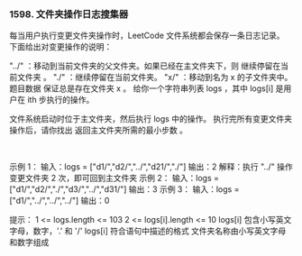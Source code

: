 ### 1598. 文件夹操作日志搜集器

每当用户执行变更文件夹操作时，LeetCode 文件系统都会保存一条日志记录。
下面给出对变更操作的说明：

"../" ：移动到当前文件夹的父文件夹。如果已经在主文件夹下，则 继续停留在当前文件夹 。
"./" ：继续停留在当前文件夹。
"x/" ：移动到名为 x 的子文件夹中。题目数据 保证总是存在文件夹 x 。
给你一个字符串列表 logs ，其中 logs[i] 是用户在 ith 步执行的操作。

文件系统启动时位于主文件夹，然后执行 logs 中的操作。
执行完所有变更文件夹操作后，请你找出 返回主文件夹所需的最小步数 。

 

示例 1：
输入：logs = ["d1/","d2/","../","d21/","./"]
输出：2
解释：执行 "../" 操作变更文件夹 2 次，即可回到主文件夹
示例 2：
输入：logs = ["d1/","d2/","./","d3/","../","d31/"]
输出：3
示例 3：
输入：logs = ["d1/","../","../","../"]
输出：0
 

提示：
1 <= logs.length <= 103
2 <= logs[i].length <= 10
logs[i] 包含小写英文字母，数字，'.' 和 '/'
logs[i] 符合语句中描述的格式
文件夹名称由小写英文字母和数字组成

